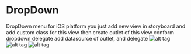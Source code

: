 # DropDown
DropDown menu for iOS platform 
you just add new view in storyboard and add custom class for this view 
then create outlet of this view 
conform dropdown delegate 
add datasource of outlet, and delegate 
 ![alt tag](https://github.com/ragaie/DropDown/blob/master/Screen%20Shot%202017-07-18%20at%202.36.55%20PM.png)
 ![alt tag](https://github.com/ragaie/DropDown/blob/master/Screen%20Shot%202017-07-18%20at%202.38.05%20PM.png)
 ![alt tag](https://github.com/ragaie/DropDown/blob/master/Simulator%20Screen%20Shot%20Jul%2018%2C%202017%2C%203.00.21%20PM.png)
